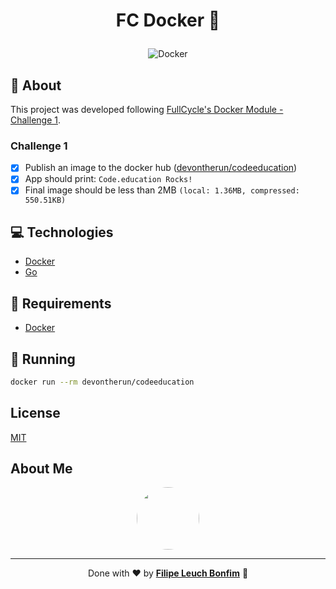 # <p align="center">FC Docker 🐋</p>

<p align="center">
<img src="https://img.shields.io/badge/Tools-Docker-informational?style=flat-square&logo=docker&color=2496ED" alt="Docker"/>
</p>

## 💬 About

This project was developed following [FullCycle's Docker Module - Challenge 1](https://portal.code.education/lms/#/180/163/110/conteudos?projeto=51&fase=248).

### Challenge 1

-   [x] Publish an image to the docker hub ([devontherun/codeeducation](https://hub.docker.com/repository/docker/devontherun/codeeducation))
-   [x] App should print: `Code.education Rocks!`
-   [x] Final image should be less than 2MB `(local: 1.36MB, compressed: 550.51KB)`

## :computer: Technologies

-   [Docker](https://www.docker.com/)
-   [Go](https://golang.org/)

## :scroll: Requirements

-   [Docker](https://www.docker.com/)

## :runner: Running

```sh
docker run --rm devontherun/codeeducation
```

## License

[MIT](https://choosealicense.com/licenses/mit/)

## About Me

<p align="center">
    <a style="font-weight: bold" href="https://www.linkedin.com/in/filipe1309/">
    <img style="border-radius:50%" width="100px; "src="https://avatars.githubusercontent.com/u/2081014?s=60&v=4"/>
    </a>
</p>

---

<p align="center">
Done with ♥ by <a style="font-weight: bold" href="https://www.linkedin.com/in/filipe1309/">Filipe Leuch Bonfim</a> 🖖
</p>
